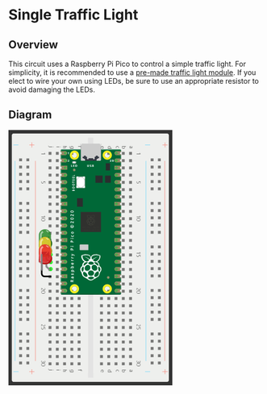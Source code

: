 # Single Traffic Light

## Overview
This circuit uses a Raspberry Pi Pico to control a simple traffic light.
For simplicity, it is recommended to use a [pre-made traffic light module](https://www.amazon.com/Adeept-Traffic-Creative-Raspberry-RGB-Traffic/dp/B097GK4S2D/). If you elect to wire your own using LEDs, be sure to use an appropriate resistor to avoid damaging the LEDs.

## Diagram
![Single Traffic Light Diagram.](https://github.com/bengoerz/Raspberry_Pi_Pico_Lessons/blob/e537ca8a34477f50f0145cb5dfc89ee28c9d7ed3/stoplight_single/diagram.png)
